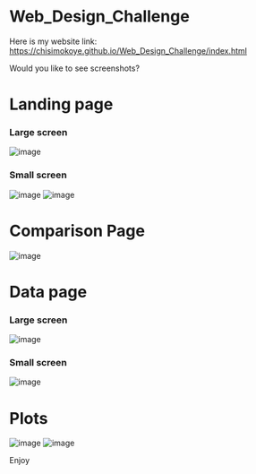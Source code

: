 # Web_Design_Challenge

Here is my website link:  https://chisimokoye.github.io/Web_Design_Challenge/index.html

Would you like to see screenshots?
# Landing page 
### Large screen
![image](https://user-images.githubusercontent.com/99673859/170308460-4cdbbb8c-6598-45c1-961c-e3544ace80f7.png)

### Small screen
![image](https://user-images.githubusercontent.com/99673859/170308765-f804ccaa-fffc-48d3-b614-2bf1b2414a40.png)
![image](https://user-images.githubusercontent.com/99673859/170308936-d42e01aa-2998-4d6e-a1cb-1898051c867b.png)

# Comparison Page 
![image](https://user-images.githubusercontent.com/99673859/170309208-38b663b6-d9ea-4b6b-81de-a442c1408cb3.png)

# Data page 
### Large screen 
![image](https://user-images.githubusercontent.com/99673859/170309587-ed1eaa9f-5f64-4473-8765-09f0bbe60f23.png)

### Small screen
![image](https://user-images.githubusercontent.com/99673859/170310186-28a39bfe-ed23-429b-89fc-83678b48398d.png)

# Plots
![image](https://user-images.githubusercontent.com/99673859/170312393-451bab54-dede-4d17-96ba-707848482140.png)
![image](https://user-images.githubusercontent.com/99673859/170310597-eb1e29e7-a8d3-4085-9a3f-855e55efd25c.png)


Enjoy
